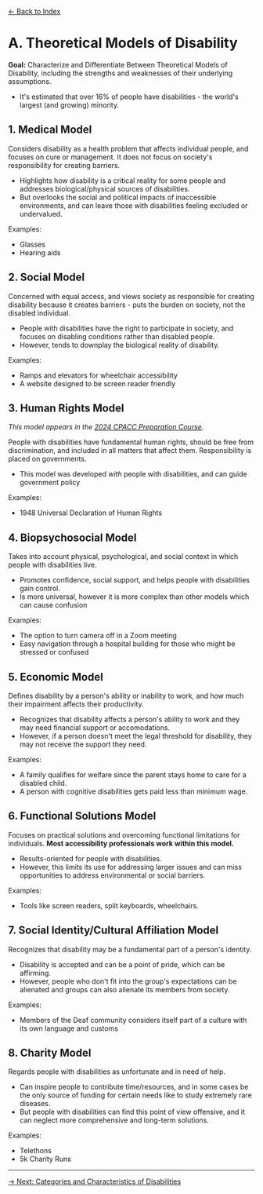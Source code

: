 [&larr; Back to Index](index.md)

# A. Theoretical Models of Disability

**Goal:** Characterize and Differentiate Between Theoretical Models of Disability, including the strengths and weaknesses of their underlying assumptions.

* It's estimated that over 16% of people have disabilities - the world's largest (and growing) minority.

## 1. Medical Model
Considers disability as a health problem that affects individual people, and focuses on cure or management. It does not focus on society's responsibility for creating barriers.

* Highlights how disability is a critical reality for some people and addresses biological/physical sources of disabilities. 
* But overlooks the social and political impacts of inaccessible environments, and can leave those with disabilities feeling excluded or undervalued.

Examples:
* Glasses
* Hearing aids

## 2. Social Model
Concerned with equal access, and views society as responsible for creating disability because it creates barriers - puts the burden on society, not the disabled individual.

* People with disabilities have the right to participate in society, and focuses on disabling conditions rather than disabled people.
* However, tends to downplay the biological reality of disability.

Examples:
* Ramps and elevators for wheelchair accessibility
* A website designed to be screen reader friendly

## 3. Human Rights Model
*This model appears in the [2024 CPACC Preparation Course](https://iaap.edunext.io/courses/course-v1:IAAP+2024+2024/about).*

People with disabilities have fundamental human rights, should be free from discrimination, and included in all matters that affect them. Responsibility is placed on governments.

* This model was developed _with_ people with disabilities, and can guide government policy

Examples:
* 1948 Universal Declaration of Human Rights

## 4. Biopsychosocial Model
Takes into account physical, psychological, and social context in which people with disabilities live.

* Promotes confidence, social support, and helps people with disabilities gain control.
* Is more universal, however it is more complex than other models which can cause confusion

Examples:
* The option to turn camera off in a Zoom meeting
* Easy navigation through a hospital building for those who might be stressed or confused

## 5. Economic Model
Defines disability by a person's ability or inability to work, and how much their impairment affects their productivity. 

* Recognizes that disability affects a person's ability to work and they may need financial support or accomodations.
* However, if a person doesn't meet the legal threshold for disability, they may not receive the support they need.

Examples:
* A family qualifies for welfare since the parent stays home to care for a disabled child.
* A person with cognitive disabilities gets paid less than minimum wage.

## 6. Functional Solutions Model
Focuses on practical solutions and overcoming functional limitations for individuals. **Most accessibility professionals work within this model.**

* Results-oriented for people with disabilities.
* However, this limits its use for addressing larger issues and can miss opportunities to address environmental or social barriers.

Examples: 
* Tools like screen readers, split keyboards, wheelchairs.

## 7. Social Identity/Cultural Affiliation Model
Recognizes that disability may be a fundamental part of a person's identity.

* Disability is accepted and can be a point of pride, which can be affirming.
* However, people who don't fit into the group's expectations can be alienated and groups can also alienate its members from society.

Examples:
* Members of the Deaf community considers itself part of a culture with its own language and customs

## 8. Charity Model
Regards people with disabilities as unfortunate and in need of help.

* Can inspire people to contribute time/resources, and in some cases be the only source of funding for certain needs like to study extremely rare diseases.
* But people with disabilities can find this point of view offensive, and it can neglect more comprehensive and long-term solutions.

Examples:
* Telethons
* 5k Charity Runs

--- 

[&rarr; Next: Categories and Characteristics of Disabilities](b-disabilities/index.md)